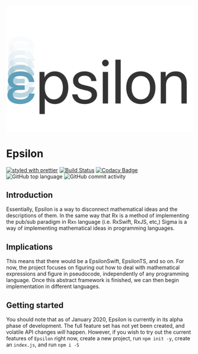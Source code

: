 ![Epsilon Project](assets/epsilon.png)

# Epsilon
[![styled with prettier](https://img.shields.io/badge/styled_with-prettier-ff69b4.svg)](https://github.com/prettier/prettier)
[![Build Status](https://travis-ci.org/rishiosaur/epsilon.svg?branch=master)](https://travis-ci.org/rishiosaur/Epsilon)
[![Codacy Badge](https://api.codacy.com/project/badge/Grade/8225e3dcb56548f580f41de21d70321e)](https://www.codacy.com/manual/rishiosaur/epsilon?utm_source=github.com&amp;utm_medium=referral&amp;utm_content=rishiosaur/epsilon&amp;utm_campaign=Badge_Grade)
![GitHub top language](https://img.shields.io/github/languages/top/rishiosaur/epsilon?color=blue)
![GitHub commit activity](https://img.shields.io/github/commit-activity/w/rishiosaur/epsilon?color=lightblue)

## Introduction
Essentially, Epsilon is a way to disconnect mathematical ideas and the descriptions of them. In the same way that Rx is a method of implementing the pub/sub paradigm in Rx`n` language (i.e. RxSwift, RxJS, etc,) Sigma is a way of implementing mathematical ideas in programming languages.

## Implications
This means that there would be a EpsilonSwift, EpsilonTS, and so on. For now, the project focuses on figuring out how to deal with mathematical expressions and figure in pseudocode, independently of any programming language. Once this abstract framework is finished, we can then begin implementation in different languages.

## Getting started
You should note that as of January 2020, Epsilon is currently in its alpha phase of development. The full feature set has not yet been created, and volatile API changes _will_ happen. However, if you wish to try out the current features of `Epsilon` right now, create a new project, run `npm init -y`, create an `index.js`, and run `npm i -S `
